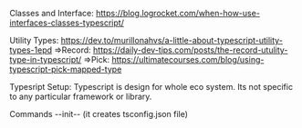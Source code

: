 Classes and Interface: 
https://blog.logrocket.com/when-how-use-interfaces-classes-typescript/

Utility Types:
https://dev.to/murillonahvs/a-little-about-typescript-utility-types-1epd
=>Record: 
https://daily-dev-tips.com/posts/the-record-utulity-type-in-typescript/
=>Pick:
https://ultimatecourses.com/blog/using-typescript-pick-mapped-type

Typesript Setup:
Typescript is design for whole eco system.
Its not specific to any particular framework or library.

Commands
--init--  (it creates tsconfig.json file) 
